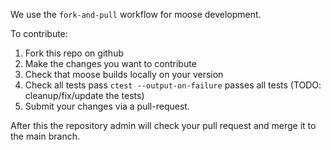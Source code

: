 We use the `fork-and-pull` workflow for moose development.

To contribute:
1. Fork this repo on github
2. Make the changes you want to contribute
3. Check that moose builds locally on your version
4. Check all tests pass `ctest --output-on-failure` passes all tests (TODO: cleanup/fix/update the tests)
5. Submit your changes via a pull-request.

After this the repository admin will check your pull request and merge it to the main branch.
